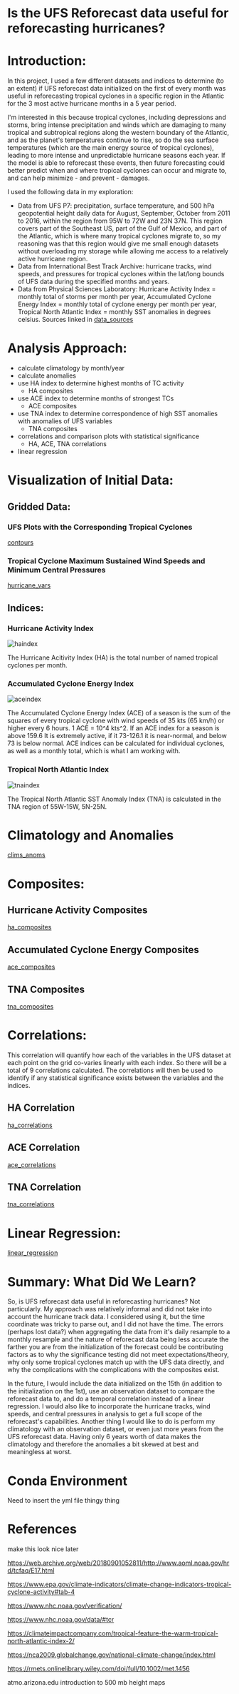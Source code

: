 # Is the UFS Reforecast data useful for reforecasting hurricanes?
# Introduction:
In this project, I used a few different datasets and indices to determine (to an extent) if UFS reforecast data initialized on the first of every month was useful in reforecasting tropical cyclones in a specific region in the Atlantic for the 3 most active hurricane months in a 5 year period. 

I'm interested in this because tropical cyclones, including depressions and storms, bring intense precipitation and winds which are damaging to many tropical and subtropical regions along the western boundary of the Atlantic, and as the planet's temperatures continue to rise, so do the sea surface temperatures (which are the main energy source of tropical cyclones), leading to more intense and unpredictable hurricane seasons each year. If the model is able to reforecast these events, then future forecasting could better predict when and where tropical cyclones can occur and migrate to, and can help minimize - and prevent - damages. 

I used the following data in my exploration:
* Data from UFS P7: precipitation, surface temperature, and 500 hPa geopotential height daily data for August, September, October from 2011 to 2016, within the region from 95W to 72W and 23N 37N. This region covers part of the Southeast US, part of the Gulf of Mexico, and part of the Atlantic, which is where many tropical cyclones migrate to, so my reasoning was that this region would give me small enough datasets without overloading my storage while allowing me access to a relatively active hurricane region. 
* Data from International Best Track Archive: hurricane tracks, wind speeds, and pressures for tropical cyclones within the lat/long bounds of UFS data during the specified months and years. 
* Data from Physical Sciences Laboratory: Hurricane Activity Index = monthly total of storms per month per year, Accumulated Cyclone Energy Index = monthly total of cyclone energy per month per year, Tropical North Atlantic Index = monthly SST anomalies in degrees celsius. 
Sources linked in [data_sources](data_sources.md)

# Analysis Approach: 
* calculate climatology by month/year 
* calculate anomalies
* use HA index to determine highest months of TC activity
    * HA composites
* use ACE index to determine months of strongest TCs
    * ACE composites    
* use TNA index to determine correspondence of high SST anomalies with anomalies of UFS variables
    * TNA composites
* correlations and comparison plots with statistical significance
    * HA, ACE, TNA correlations
* linear regression

# Visualization of Initial Data: 

## Gridded Data:
### UFS Plots with the Corresponding Tropical Cyclones
[contours](contours.md)
### Tropical Cyclone Maximum Sustained Wind Speeds and Minimum Central Pressures
[hurricane_vars](hurricane_vars.md)

## Indices:
### Hurricane Activity Index
![haindex](https://user-images.githubusercontent.com/114028135/204729604-3605aa33-07fd-48a1-ba20-5364f88e8c75.png)

The Hurricane Acitivity Index (HA) is the total number of named tropical cyclones per month. 

### Accumulated Cyclone Energy Index
![aceindex](https://user-images.githubusercontent.com/114028135/204729725-6632743c-ef81-4870-ada5-bf0d35b8018e.png)

The Accumulated Cyclone Energy Index (ACE) of a season is the sum of the squares of every tropical cyclone with wind speeds of 35 kts (65 km/h) or higher every 6 hours. 1 ACE = 10^4 kts^2. If an ACE index for a season is above 159.6 It is extremely active, if it 73-126.1 it is near-normal, and below 73 is below normal. ACE indices can be calculated for individual cyclones, as well as a monthly total, which is what I am working with. 

### Tropical North Atlantic Index
![tnaindex](https://user-images.githubusercontent.com/114028135/204729760-f11dcccf-7e06-4f88-a491-77006e4f0c1f.png)

The Tropical North Atlantic SST Anomaly Index (TNA) is calculated in the TNA region of 55W-15W, 5N-25N.


# Climatology and Anomalies
[clims_anoms](clims_anoms.md)

# Composites:
## Hurricane Activity Composites
[ha_composites](ha_composites.md)
## Accumulated Cyclone Energy Composites
[ace_composites](ace_composites.md)
## TNA Composites
[tna_composites](tna_composites.md)

# Correlations:
This correlation will quantify how each of the variables in the UFS dataset at each point on the grid co-varies linearly with each index. So there will be a total of 9 correlations calculated. The correlations will then be used to identify if any statistical significance exists between the variables and the indices.

## HA Correlation
[ha_correlations](ha_correlations.md)
## ACE Correlation
[ace_correlations](ace_correlations.md)
## TNA Correlation
[tna_correlations](tna_correlations.md)

# Linear Regression:
[linear_regression](linear_regression.md)

# Summary: What Did We Learn?
So, is UFS reforecast data useful in reforecasting hurricanes? Not particularly. My approach was relatively informal and did not take into account the hurricane track data. I considered using it, but the time coordinate was tricky to parse out, and I did not have the time. The errors (perhaps lost data?) when aggregating the data from it's daily resample to a monthly resample and the nature of reforecast data being less accurate the farther you are from the initialization of the forecast could be contributing factors as to why the significance testing did not meet expectations/theory, why only some tropical cyclones match up with the UFS data directly, and why the complications with the complications with the composites exist.

In the future, I would include the data initialized on the 15th (in addition to the initialization on the 1st), use an observation dataset to compare the reforecast data to, and do a temporal correlation instead of a linear regression. I would also like to incorporate the hurricane tracks, wind speeds, and central pressures in analysis to get a full scope of the reforecast's capabilities. Another thing I would like to do is perform my climatology with an observation dataset, or even just more years from the UFS reforecast data. Having only 6 years worth of data makes the climatology and therefore the anomalies a bit skewed at best and meaningless at worst.

# Conda Environment

Need to insert the yml file thingy thing

# References

make this look nice later

https://web.archive.org/web/20180901052811/http://www.aoml.noaa.gov/hrd/tcfaq/E17.html

https://www.epa.gov/climate-indicators/climate-change-indicators-tropical-cyclone-activity#tab-4

https://www.nhc.noaa.gov/verification/

https://www.nhc.noaa.gov/data/#tcr

https://climateimpactcompany.com/tropical-feature-the-warm-tropical-north-atlantic-index-2/

https://nca2009.globalchange.gov/national-climate-change/index.html

https://rmets.onlinelibrary.wiley.com/doi/full/10.1002/met.1456

atmo.arizona.edu introduction to 500 mb height maps
